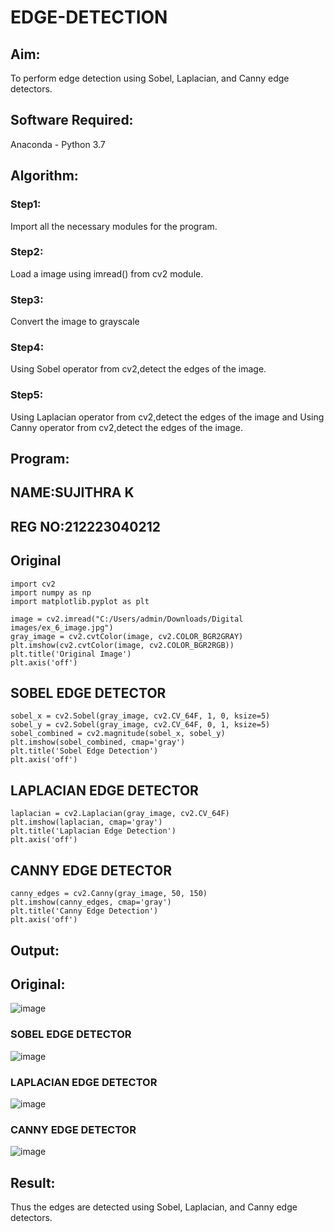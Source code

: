 # EDGE-DETECTION
## Aim:
To perform edge detection using Sobel, Laplacian, and Canny edge detectors.

## Software Required:
Anaconda - Python 3.7

## Algorithm:
### Step1:
Import all the necessary modules for the program.

### Step2:
Load a image using imread() from cv2 module.

### Step3:
Convert the image to grayscale

### Step4:
Using Sobel operator from cv2,detect the edges of the image.

### Step5:

Using Laplacian operator from cv2,detect the edges of the image and Using Canny operator from cv2,detect the edges of the image.

## Program:
## NAME:SUJITHRA K
## REG NO:212223040212

## Original
```
import cv2
import numpy as np
import matplotlib.pyplot as plt

image = cv2.imread("C:/Users/admin/Downloads/Digital images/ex_6_image.jpg")
gray_image = cv2.cvtColor(image, cv2.COLOR_BGR2GRAY)
plt.imshow(cv2.cvtColor(image, cv2.COLOR_BGR2RGB))
plt.title('Original Image')
plt.axis('off')
```
## SOBEL EDGE DETECTOR
```
sobel_x = cv2.Sobel(gray_image, cv2.CV_64F, 1, 0, ksize=5) 
sobel_y = cv2.Sobel(gray_image, cv2.CV_64F, 0, 1, ksize=5)  
sobel_combined = cv2.magnitude(sobel_x, sobel_y)  
plt.imshow(sobel_combined, cmap='gray')
plt.title('Sobel Edge Detection')
plt.axis('off')
```
## LAPLACIAN EDGE DETECTOR
```
laplacian = cv2.Laplacian(gray_image, cv2.CV_64F)
plt.imshow(laplacian, cmap='gray')
plt.title('Laplacian Edge Detection')
plt.axis('off')
```
## CANNY EDGE DETECTOR
```
canny_edges = cv2.Canny(gray_image, 50, 150)
plt.imshow(canny_edges, cmap='gray')
plt.title('Canny Edge Detection')
plt.axis('off')
```

## Output:
##  Original:
![image](https://github.com/user-attachments/assets/6f9f377b-0f7e-4753-be3f-d980e5190928)

### SOBEL EDGE DETECTOR

![image](https://github.com/user-attachments/assets/93a5f06c-bf1c-481e-a12e-02d775fbfc05)

### LAPLACIAN EDGE DETECTOR

![image](https://github.com/user-attachments/assets/8f7141b2-6a15-4b29-ada8-e732a11cf877)


### CANNY EDGE DETECTOR

![image](https://github.com/user-attachments/assets/8843ff6e-7010-4d03-bb49-38c31b24a6a1)

## Result:
Thus the edges are detected using Sobel, Laplacian, and Canny edge detectors.
